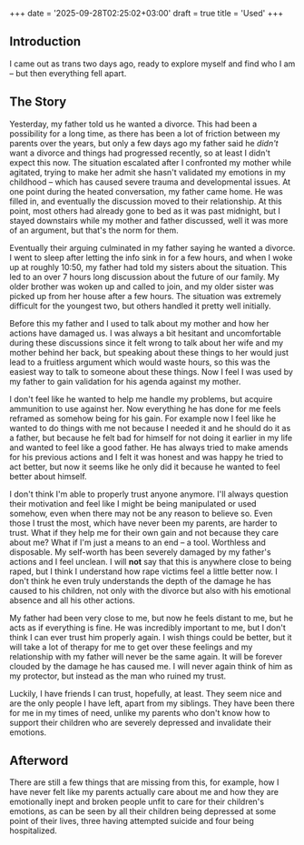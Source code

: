+++
date = '2025-09-28T02:25:02+03:00'
draft = true
title = 'Used'
+++
## Introduction

I came out as trans two days ago, ready to explore myself and find who I am – but then everything fell apart.


## The Story

Yesterday, my father told us he wanted a divorce. This had been a possibility for a long time, as there has been a lot of friction between my parents over the years, but only a few days ago my father said he *didn't* want a divorce and things had progressed recently, so at least I didn't expect this now. The situation escalated after I confronted my mother while agitated, trying to make her admit she hasn't validated my emotions in my childhood – which has caused severe trauma and developmental issues. At one point during the heated conversation, my father came home. He was filled in, and eventually the discussion moved to their relationship. At this point, most others had already gone to bed as it was past midnight, but I stayed downstairs while my mother and father discussed, well it was more of an argument, but that's the norm for them.

Eventually their arguing culminated in my father saying he wanted a divorce. I went to sleep after letting the info sink in for a few hours, and when I woke up at roughly 10:50, my father had told my sisters about the situation. This led to an over 7 hours long discussion about the future of our family. My older brother was woken up and called to join, and my older sister was picked up from her house after a few hours. The situation was extremely difficult for the youngest two, but others handled it pretty well initially.

Before this my father and I used to talk about my mother and how her actions have damaged us. I was always a bit hesitant and uncomfortable during these discussions since it felt wrong to talk about her wife and my mother behind her back, but speaking about these things to her would just lead to a fruitless argument which would waste hours, so this was the easiest way to talk to someone about these things. Now I feel I was used by my father to gain validation for his agenda against my mother.

I don't feel like he wanted to help me handle my problems, but acquire ammunition to use against her. Now everything he has done for me feels reframed as somehow being for his gain. For example now I feel like he wanted to do things with me not because I needed it and he should do it as a father, but because he felt bad for himself for not doing it earlier in my life and wanted to feel like a good father. He has always tried to make amends for his previous actions and I felt it was honest and was happy he tried to act better, but now it seems like he only did it because he wanted to feel better about himself.

I don't think I'm able to properly trust anyone anymore. I'll always question their motivation and feel like I might be being manipulated or used somehow, even when there may not be any reason to believe so. Even those I trust the most, which have never been my parents, are harder to trust. What if they help me for their own gain and not because they care about me? What if I'm just a means to an end – a tool. Worthless and disposable. My self-worth has been severely damaged by my father's actions and I feel unclean. I will **not** say that this is anywhere close to being raped, but I think I understand how rape victims feel a little better now. I don't think he even truly understands the depth of the damage he has caused to his children, not only with the divorce but also with his emotional absence and all his other actions.

My father had been very close to me, but now he feels distant to me, but he acts as if everything is fine. He was incredibly important to me, but I don't think I can ever trust him properly again. I wish things could be better, but it will take a lot of therapy for me to get over these feelings and my relationship with my father will never be the same again. It will be forever clouded by the damage he has caused me. I will never again think of him as my protector, but instead as the man who ruined my trust.

Luckily, I have friends I can trust, hopefully, at least. They seem nice and are the only people I have left, apart from my siblings. They have been there for me in my times of need, unlike my parents who don't know how to support their children who are severely depressed and invalidate their emotions.


## Afterword

There are still a few things that are missing from this, for example, how I have never felt like my parents actually care about me and how they are emotionally inept and broken people unfit to care for their children's emotions, as can be seen by all their children being depressed at some point of their lives, three having attempted suicide and four being hospitalized.
